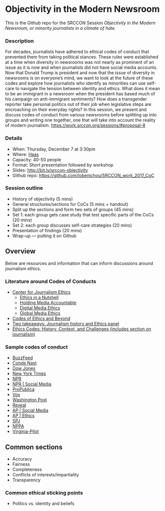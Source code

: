 # Objectivity in the Modern Newsroom
This is the Github repo for the SRCCON Session _Objectivity in the Modern Newsroom, or minority journalists in a climate of hate_.

### Description
For decades, journalists have adhered to ethical codes of conduct that prevented them from taking political stances. These rules were established at a time when diversity in newsrooms was not nearly as prominent of an issue as it is now and when journalists did not have social media accounts. Now that Donald Trump is president and now that the issue of diversity in newsrooms is on everyone’s mind, we want to look at the future of these codes and explore how journalists who identify as minorities can use self-care to navigate the tension between identity and ethics. What does it mean to be an immigrant in a newsroom when the president has based much of his campaign on anti-immigrant sentiments? How does a transgender reporter take personal politics out of their job when legislative steps are encroaching on their everyday rights? In this session, we present and discuss codes of conduct from various newsrooms before splitting up into groups and writing one together, one that will take into account the reality of modern journalism. https://work.srccon.org/sessions/#proposal-8

### Details
* When: Thursday, December 7 at 3:30pm
* Where: [Haas](https://www.chemheritage.org/the-otto-rohm-and-otto-haas-room)
* Capacity: 40-50 people
* Format: Short presentation followed by workshop
* Slides: http://bit.ly/srccon-objectivity
* Github repo: https://github.com/lobenichou/SRCCON_work_2017_CoC

### Session outline
* History of objectivity (5 mins)
* General structures/sections for CoCs (5 mins + handout)
* Split up the sections and form two sets of groups (45 mins)
 * Set 1: each group gets case study that test specific parts of the CoCs (20 mins)
 * Set 2: each group discusses self-care strategies (20 mins)
* Presentation of findings (20 mins)
* Wrap-up — putting it on Github


## Overview

Below are resources and information that can inform discussions around journalism ethics.

### Literature around Codes of Conducts
* [Center for Journalism Ethics](https://ethics.journalism.wisc.edu/about/)
  * [Ethics in a Nutshell](https://ethics.journalism.wisc.edu/resources/ethics-in-a-nutshell/)
  * [Holding Media Accountable](https://ethics.journalism.wisc.edu/resources/holding-media-accountable/)
  * [Digital Media Ethics](https://ethics.journalism.wisc.edu/resources/digital-media-ethics/)
  * [Global Media Ethics](https://ethics.journalism.wisc.edu/resources/global-media-ethics/)
* [Codes of Ethics and Beyond](https://www.poynter.org/news/codes-ethics-and-beyond)
* [Two takeaways: Journalism history and Ethics panel](https://medium.com/what-is-journalism/5-takeaways-from-journalism-history-and-ethics-336cd832d4e1)
* [Ethics Codes: History, Context, and Challenges (includes section on journalism)](http://bdes.datasociety.net/council-output/ethics-codes-history-context-and-challenges/)

### Sample codes of conduct
* [BuzzFeed](https://www.buzzfeed.com/shani/the-buzzfeed-editorial-standards-and-ethics-guide)
* [Conde Nast](http://www.condenastinternational.com/about-us/code-of-ethical-responsibility/)
* [Dow Jones](https://www.dowjones.com/code-conduct/)
* [New York Times](https://www.nytco.com/who-we-are/culture/standards-and-ethics/)
* [NPR](http://ethics.npr.org/)
* [NPR | Social Media](http://ethics.npr.org/tag/social-media/ )
* [ProPublica](https://www.propublica.org/code-of-ethics/)
* [Vox](http://code-of-conduct.voxmedia.com/#Unacceptable%20behaviors)
* [Washington Post](http://asne.org/content.asp?contentid=335)
* [Reveal](https://www.revealnews.org/ethics-guide/)
* [AP | Social Media](https://www.ap.org/assets/documents/social-media-guidelines_tcm28-9832.pdf)
* [AP | Ethics](https://www.ap.org/about/news-values-and-principles/)
* [SPJ](https://www.spj.org/ethicscode.asp)
* [NPPA](https://nppa.org/code-ethics)
* [Virginia-Pilot](https://docs.google.com/document/d/1MHDjn3rvl29B0KIAEHBkfHl1_ZCV-tpwBDtks4q4gK4/edit)

## Common sections

* Accuracy
* Fairness
* Completeness
* Conflicts of interests/impartiality
* Transparency

### Common ethical sticking points

* Politics vs. identity and beliefs
